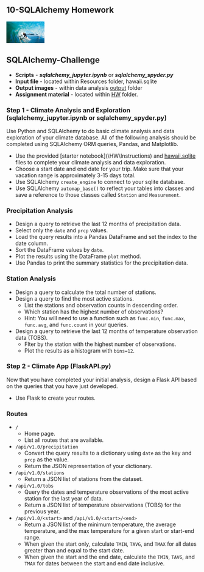 ## 10-SQLAlchemy Homework 
![](smaller_surfs-up.png)
## SQLAlchemy-Challenge 
 * **Scripts** - ***sqlalchemy_jupyter.ipynb*** or ***sqlalchemy_spyder.py***
 * **Input file** - located within Resources folder, hawaii.sqlite
 * **Output images** - within data analysis [output](/output) folder
 * **Assignment material** - located within [HW](/HW) folder.

### Step 1 - Climate Analysis and Exploration (sqlalchemy_jupyter.ipynb or sqlalchemy_spyder.py)

Use Python and SQLAlchemy to do basic climate analysis and data exploration of your climate database. All of the following analysis should be completed using SQLAlchemy ORM queries, Pandas, and Matplotlib.
* Use the provided [starter notebook](\HW\Instructions\) and [hawaii.sqlite](Resources/) files to complete your climate analysis and data exploration.
* Choose a start date and end date for your trip. Make sure that your vacation range is approximately 3-15 days total.
* Use SQLAlchemy `create_engine` to connect to your sqlite database.
* Use SQLAlchemy `automap_base()` to reflect your tables into classes and save a reference to those classes called `Station` and `Measurement`.

### Precipitation Analysis
* Design a query to retrieve the last 12 months of precipitation data.
* Select only the `date` and `prcp` values.
* Load the query results into a Pandas DataFrame and set the index to the date column.
* Sort the DataFrame values by `date`.
* Plot the results using the DataFrame `plot` method.
* Use Pandas to print the summary statistics for the precipitation data.

### Station Analysis
* Design a query to calculate the total number of stations.
* Design a query to find the most active stations.
  * List the stations and observation counts in descending order.
  * Which station has the highest number of observations?
  * Hint: You will need to use a function such as `func.min`, `func.max`, `func.avg`, and `func.count` in your queries.
* Design a query to retrieve the last 12 months of temperature observation data (TOBS).
  * Flter by the station with the highest number of observations.
  * Plot the results as a histogram with `bins=12`.

### Step 2 - Climate App (FlaskAPI.py)
Now that you have completed your initial analysis, design a Flask API based on the queries that you have just developed.
* Use Flask to create your routes.

### Routes
* `/`
  * Home page.
  * List all routes that are available.
* `/api/v1.0/precipitation`
  * Convert the query results to a dictionary using `date` as the key and `prcp` as the value.
  * Return the JSON representation of your dictionary.
* `/api/v1.0/stations`
  * Return a JSON list of stations from the dataset.
* `/api/v1.0/tobs`
  * Query the dates and temperature observations of the most active station for the last year of data.
  * Return a JSON list of temperature observations (TOBS) for the previous year.
* `/api/v1.0/<start>` and `/api/v1.0/<start>/<end>`
  * Return a JSON list of the minimum temperature, the average temperature, and the max temperature for a given start or start-end range.
  * When given the start only, calculate `TMIN`, `TAVG`, and `TMAX` for all dates greater than and equal to the start date.
  * When given the start and the end date, calculate the `TMIN`, `TAVG`, and `TMAX` for dates between the start and end date inclusive.
